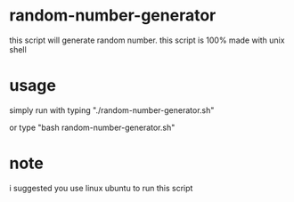 # random-number-generator
this script will generate random number. this script is 100% made with unix shell

# usage
simply run with typing "./random-number-generator.sh"

or type "bash random-number-generator.sh"

# note
i suggested you use linux ubuntu to run this script
